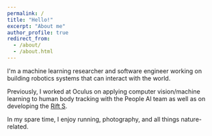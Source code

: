 ```yaml
---
permalink: /
title: "Hello!"
excerpt: "About me"
author_profile: true
redirect_from: 
  - /about/
  - /about.html
---
```


I'm a machine learning researcher and software engineer working on building robotics systems that can interact with the world.

Previously, I worked at Oculus on applying computer vision/machine learning to human body tracking with the People AI team as well as on developing the [Rift S](https://www.oculus.com/rift-s/).

In my spare time, I enjoy running, photography, and all things nature-related.